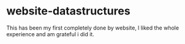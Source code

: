 # website-datastructures
This has been my first completely done by website, l liked the whole experience and am grateful i did it.

